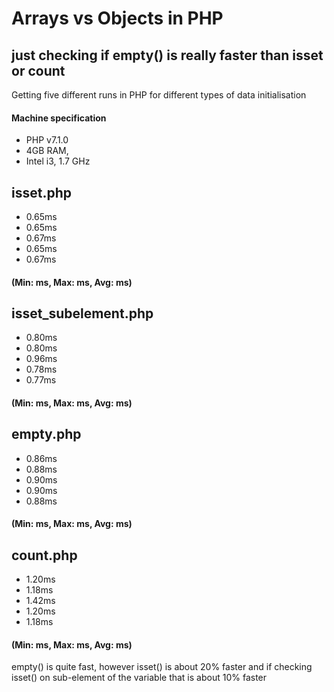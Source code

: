 # Arrays vs Objects in PHP
## just checking if empty() is really faster than isset or count

Getting five different runs in PHP for different types of data initialisation

#### Machine specification
* PHP v7.1.0
* 4GB RAM,
* Intel i3, 1.7 GHz

## isset.php
* 0.65ms
* 0.65ms
* 0.67ms
* 0.65ms
* 0.67ms
#### (Min: ms, Max: ms, Avg: ms)

## isset_subelement.php
* 0.80ms
* 0.80ms
* 0.96ms
* 0.78ms
* 0.77ms
#### (Min: ms, Max: ms, Avg: ms)

## empty.php
* 0.86ms
* 0.88ms
* 0.90ms
* 0.90ms
* 0.88ms
#### (Min: ms, Max: ms, Avg: ms)

## count.php
* 1.20ms
* 1.18ms
* 1.42ms
* 1.20ms
* 1.18ms
#### (Min: ms, Max: ms, Avg: ms)

empty() is quite fast, however isset() is about 20% faster and if checking isset() on sub-element of the variable that is about 10% faster
